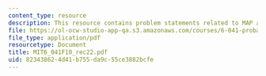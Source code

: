 ```yaml
---
content_type: resource
description: This resource contains problem statements related to MAP and LMS estimates.
file: https://ol-ocw-studio-app-qa.s3.amazonaws.com/courses/6-041-probabilistic-systems-analysis-and-applied-probability-fall-2010/823438624d41b755da9c55ce3882bcfe_MIT6_041F10_rec22.pdf
file_type: application/pdf
resourcetype: Document
title: MIT6_041F10_rec22.pdf
uid: 82343862-4d41-b755-da9c-55ce3882bcfe
---
```

